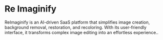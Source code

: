# Re Imaginify
ReImaginify is an AI-driven SaaS platform that simplifies image creation, background removal, restoration, and recoloring. With its user-friendly interface, it transforms complex image editing into an effortless experience..
